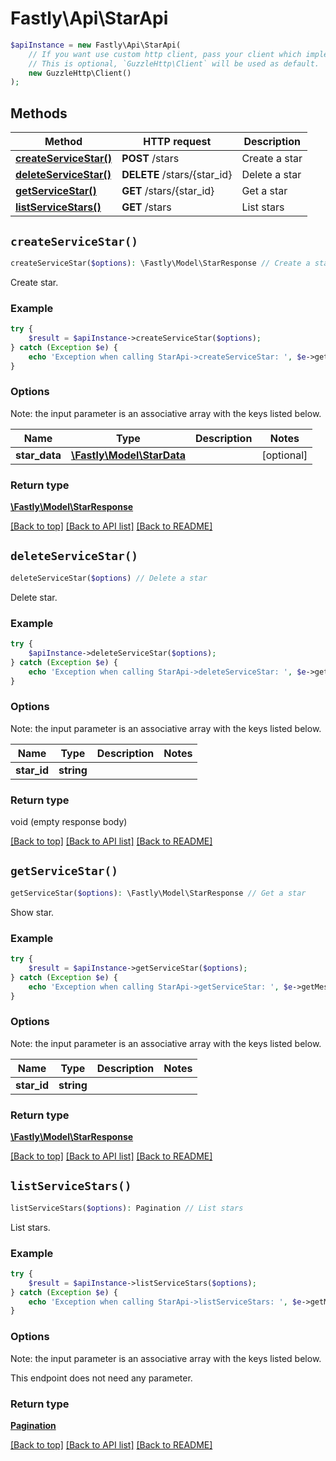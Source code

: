 # Fastly\Api\StarApi


```php
$apiInstance = new Fastly\Api\StarApi(
    // If you want use custom http client, pass your client which implements `GuzzleHttp\ClientInterface`.
    // This is optional, `GuzzleHttp\Client` will be used as default.
    new GuzzleHttp\Client()
);
```

## Methods

Method | HTTP request | Description
------------- | ------------- | -------------
[**createServiceStar()**](StarApi.md#createServiceStar) | **POST** /stars | Create a star
[**deleteServiceStar()**](StarApi.md#deleteServiceStar) | **DELETE** /stars/{star_id} | Delete a star
[**getServiceStar()**](StarApi.md#getServiceStar) | **GET** /stars/{star_id} | Get a star
[**listServiceStars()**](StarApi.md#listServiceStars) | **GET** /stars | List stars


## `createServiceStar()`

```php
createServiceStar($options): \Fastly\Model\StarResponse // Create a star
```

Create star.

### Example
```php
try {
    $result = $apiInstance->createServiceStar($options);
} catch (Exception $e) {
    echo 'Exception when calling StarApi->createServiceStar: ', $e->getMessage(), PHP_EOL;
}
```

### Options

Note: the input parameter is an associative array with the keys listed below.

Name | Type | Description  | Notes
------------- | ------------- | ------------- | -------------
**star_data** | [**\Fastly\Model\StarData**](../Model/StarData.md) |  | [optional]

### Return type

[**\Fastly\Model\StarResponse**](../Model/StarResponse.md)

[[Back to top]](#) [[Back to API list]](../../README.md#endpoints)
[[Back to README]](../../README.md)

## `deleteServiceStar()`

```php
deleteServiceStar($options) // Delete a star
```

Delete star.

### Example
```php
try {
    $apiInstance->deleteServiceStar($options);
} catch (Exception $e) {
    echo 'Exception when calling StarApi->deleteServiceStar: ', $e->getMessage(), PHP_EOL;
}
```

### Options

Note: the input parameter is an associative array with the keys listed below.

Name | Type | Description  | Notes
------------- | ------------- | ------------- | -------------
**star_id** | **string** |  |

### Return type

void (empty response body)

[[Back to top]](#) [[Back to API list]](../../README.md#endpoints)
[[Back to README]](../../README.md)

## `getServiceStar()`

```php
getServiceStar($options): \Fastly\Model\StarResponse // Get a star
```

Show star.

### Example
```php
try {
    $result = $apiInstance->getServiceStar($options);
} catch (Exception $e) {
    echo 'Exception when calling StarApi->getServiceStar: ', $e->getMessage(), PHP_EOL;
}
```

### Options

Note: the input parameter is an associative array with the keys listed below.

Name | Type | Description  | Notes
------------- | ------------- | ------------- | -------------
**star_id** | **string** |  |

### Return type

[**\Fastly\Model\StarResponse**](../Model/StarResponse.md)

[[Back to top]](#) [[Back to API list]](../../README.md#endpoints)
[[Back to README]](../../README.md)

## `listServiceStars()`

```php
listServiceStars($options): Pagination // List stars
```

List stars.

### Example
```php
try {
    $result = $apiInstance->listServiceStars($options);
} catch (Exception $e) {
    echo 'Exception when calling StarApi->listServiceStars: ', $e->getMessage(), PHP_EOL;
}
```

### Options

Note: the input parameter is an associative array with the keys listed below.

This endpoint does not need any parameter.

### Return type

[**Pagination**](../Model/Pagination.md)

[[Back to top]](#) [[Back to API list]](../../README.md#endpoints)
[[Back to README]](../../README.md)
